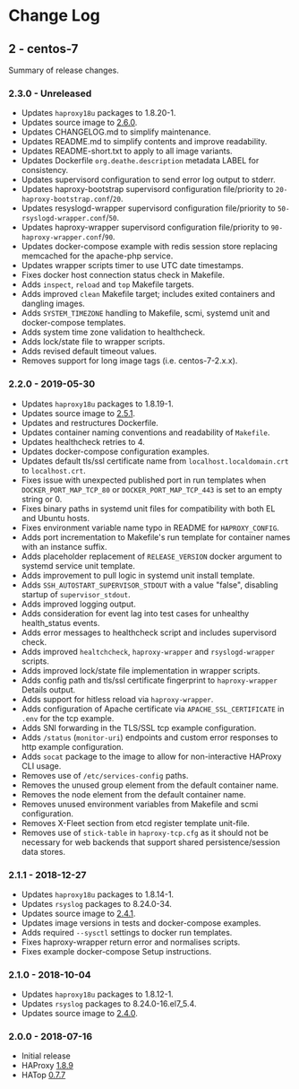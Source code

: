 # Change Log

## 2 - centos-7

Summary of release changes.

### 2.3.0 - Unreleased

- Updates `haproxy18u` packages to 1.8.20-1.
- Updates source image to [2.6.0](https://github.com/jdeathe/centos-ssh/releases/tag/2.6.0).
- Updates CHANGELOG.md to simplify maintenance.
- Updates README.md to simplify contents and improve readability.
- Updates README-short.txt to apply to all image variants.
- Updates Dockerfile `org.deathe.description` metadata LABEL for consistency.
- Updates supervisord configuration to send error log output to stderr.
- Updates haproxy-bootstrap supervisord configuration file/priority to `20-haproxy-bootstrap.conf`/`20`.
- Updates resyslogd-wrapper supervisord configuration file/priority to `50-rsyslogd-wrapper.conf`/`50`.
- Updates haproxy-wrapper supervisord configuration file/priority to `90-haproxy-wrapper.conf`/`90`.
- Updates docker-compose example with redis session store replacing memcached for the apache-php service.
- Updates wrapper scripts timer to use UTC date timestamps.
- Fixes docker host connection status check in Makefile.
- Adds `inspect`, `reload` and `top` Makefile targets.
- Adds improved `clean` Makefile target; includes exited containers and dangling images.
- Adds `SYSTEM_TIMEZONE` handling to Makefile, scmi, systemd unit and docker-compose templates.
- Adds system time zone validation to healthcheck.
- Adds lock/state file to wrapper scripts.
- Adds revised default timeout values.
- Removes support for long image tags (i.e. centos-7-2.x.x).

### 2.2.0 - 2019-05-30

- Updates `haproxy18u` packages to 1.8.19-1.
- Updates source image to [2.5.1](https://github.com/jdeathe/centos-ssh/releases/tag/2.5.1).
- Updates and restructures Dockerfile.
- Updates container naming conventions and readability of `Makefile`.
- Updates healthcheck retries to 4.
- Updates docker-compose configuration examples.
- Updates default tls/ssl certificate name from `localhost.localdomain.crt` to `localhost.crt`.
- Fixes issue with unexpected published port in run templates when `DOCKER_PORT_MAP_TCP_80` or `DOCKER_PORT_MAP_TCP_443` is set to an empty string or 0.
- Fixes binary paths in systemd unit files for compatibility with both EL and Ubuntu hosts.
- Fixes environment variable name typo in README for `HAPROXY_CONFIG`.
- Adds port incrementation to Makefile's run template for container names with an instance suffix.
- Adds placeholder replacement of `RELEASE_VERSION` docker argument to systemd service unit template.
- Adds improvement to pull logic in systemd unit install template.
- Adds `SSH_AUTOSTART_SUPERVISOR_STDOUT` with a value "false", disabling startup of `supervisor_stdout`.
- Adds improved logging output.
- Adds consideration for event lag into test cases for unhealthy health_status events.
- Adds error messages to healthcheck script and includes supervisord check.
- Adds improved `healtchcheck`, `haproxy-wrapper` and `rsyslogd-wrapper` scripts.
- Adds improved lock/state file implementation in wrapper scripts.
- Adds config path and tls/ssl certificate fingerprint to `haproxy-wrapper` Details output.
- Adds support for hitless reload via `haproxy-wrapper`.
- Adds configuration of Apache certificate via `APACHE_SSL_CERTIFICATE` in `.env` for the tcp example.
- Adds SNI forwarding in the TLS/SSL tcp example configuration.
- Adds `/status` (`monitor-uri`) endpoints and custom error responses to http example configuration.
- Adds `socat` package to the image to allow for non-interactive HAProxy CLI usage.
- Removes use of `/etc/services-config` paths.
- Removes the unused group element from the default container name.
- Removes the node element from the default container name.
- Removes unused environment variables from Makefile and scmi configuration.
- Removes X-Fleet section from etcd register template unit-file.
- Removes use of `stick-table` in `haproxy-tcp.cfg` as it should not be necessary for web backends that support shared persistence/session data stores.

### 2.1.1 - 2018-12-27

- Updates `haproxy18u` packages to 1.8.14-1.
- Updates `rsyslog` packages to 8.24.0-34.
- Updates source image to [2.4.1](https://github.com/jdeathe/centos-ssh/releases/tag/2.4.1).
- Updates image versions in tests and docker-compose examples.
- Adds required `--sysctl` settings to docker run templates.
- Fixes haproxy-wrapper return error and normalises scripts.
- Fixes example docker-compose Setup instructions.

### 2.1.0 - 2018-10-04

- Updates `haproxy18u` packages to 1.8.12-1.
- Updates `rsyslog` packages to 8.24.0-16.el7_5.4.
- Updates source image to [2.4.0](https://github.com/jdeathe/centos-ssh/releases/tag/2.4.0).

### 2.0.0 - 2018-07-16

- Initial release
- HAProxy [1.8.9](http://www.haproxy.org/download/1.8/src/CHANGELOG)
- HATop [0.7.7](http://feurix.org/projects/hatop/changes/#hatop-0-7-7)
